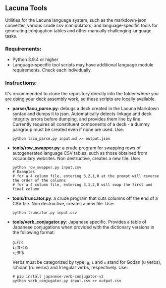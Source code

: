 ## Lacuna Tools

Utilities for the Lacuna language system, such as the markdown-json converter, various crude csv manipulators, and language-specific tools for generating conjugation tables and other manually challenging language tasks.

### Requirements:

- Python 3.9.4 or higher
- Language-specific tool scripts may have additional language module requirements. Check each individually.

### Instructions:

It's recommended to clone the repository directly into the folder where you are doing your deck assembly work, so these scripts are locally available.

- **parser/lacu_parse.py**: debugs a deck created in the Lacuna Markdown syntax and dumps it to json. Automatically detects linkage and deck integrity errors before dumping, and provides them line by line. Currently requires all constituent components of a deck - a dummy pairgroup must be created even if none are used. Use:

  ```
  python lacu_parse.py input.md >> output.json
  ```

- **tools/row_swapper.py**: a crude program for swapping rows of autogenerated language CSV tables, such as those obtained from vocabulary websites. Non destructive, creates a new file. Use:

  ```
  python row_swapper.py input.csv
  # Examples
  # for a 4 column file, entering 3,2,1,0 at the prompt will reverse the order of the columns
  # for a 4 column file, entering 3,1,2,0 will swap the first and final column
  ```

- **tools/truncator.py**: a crude program that cuts columns off the end of a CSV file. Non destructive, creates a new file. Use:

  ```
  python truncator.py input.csv
  ```

- **tools/verb_conjugator.py**: Japanese specific. Provides a table of Japanese conjugations when provided with the dictionary versions in the following format:
  ```
  g;行く
  i;食べる
  x;来る
  ```

  Verbs must be categorized by type: `g`, `i` and `x` stand for Godan (u verbs), Ichidan (ru verbs) and Irregular verbs, respectively. Use:
  ```
  # pip install japanese-verb-conjugator-v2
  python verb_conjugator.py input.csv >> output.csv
  ```

